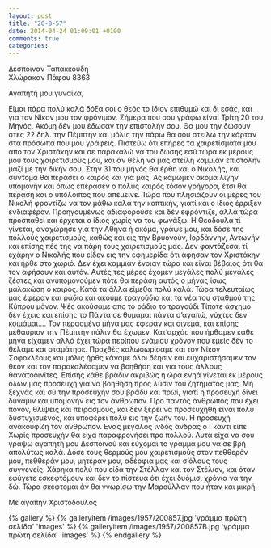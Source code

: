 ```yaml
---
layout: post
title: "20-8-57"
date: 2014-04-24 01:09:01 +0100
comments: true
categories: 
---
```


Δέσποιναν Ταπακκούδη<br/>
Χλώρακαν Πάφου 8363

Αγαπητή μου γυναίκα,

Είμαι πάρα πολύ καλά δόξα σοι ο θεός το ίδιον επιθυμώ και δι εσάς, και για τον Νίκον μου τον φρόνιμον. Σήμερα που σου γράφω είναι Τρίτη 20 του Μηνός. Ακόμη δέν μου έδωσαν την επιστολήν σου. Θα μου την δώσουν στες 22 δηλ. την Πέμπτην και μόλις την πάρω θα σου στείλω την κάρταν στα πρόσωπα που μου γράφεις. Πιστεύω ότι επήρες τα χαιρετίσματα μου απο τον Χριστάκην και σε παρακαλώ να του δώσης εσύ τώρα εκ μέρους μου τους χαιρετισμούς μου, και άν θέλη να μας στείλη καμμιάν επιστολήν μαζί με την δικήν σου. Στην 31 του μηνός θα έρθη και ο Νικολής, και σύντομα θα περάσει ο καιρός και για μας. Ας κάμωμεν ακόμα λίγην υπομονήν και όπως επέρασεν ο πολύς καιρός τόσον γρήγορα, έτσι θα περάση και ο υπόλοιπος που απέμεινε. Τώρα που πλησιάζουν οι μέρες του Νικολή φροντίζω να τον μάθω καλά την κοπτικήν, γιατί και ο ίδιος έρριξεν ενδιαφέρον. Προηγουμένως αδιαφορούσε και δέν εφρόντιζε, αλλά τώρα προσπαθεί και έρχεται ο ίδιος χωρίς να του φωνάξω. Η Θεοδουλα τί γίνεται, αναχώρησε για την Αθήνα ή ακόμα, γράψε μου, και δόσε της πολλούς χαιρετισμούς, καθώς και εις την Βρυονούν, Ιορδάννην, Αντωνήν και επίσης πές της να πάρη τους χαιρετισμούς μας. Δεν φαντάζεσαι τί εχάρην ο Νικολής που είδεν εις την εφημερίδα ότι άφησαν τον Χριστάκην και ήρθε στο χωριό. Δεν έχει καμμιάν ένοιαν τώρα και είναι βέβαιος ότι θα τον αφήσουν και αυτόν. Αυτές τες μέρες έχομεν μεγάλες πολύ μεγάλες ζέστες και ανυπομονούμεν πότε θα περάση αυτός ο μήνας ίσως μαλακώση ο καιρός. Κατά τα άλλα είμεθα πολύ καλά. Τώρα τελευταίως μας έφεραν και ράδιο και ακούμε τραγούδια και τα νέα του σταθμού της Κύπρου μόνον. Ψές ακούσαμε απο το ράδιο το τραγούδι Τίποτε άσχημο δέν έχεις και επίσης το Πάντα σε θυμάμαι πάντα σ’αγαπώ, νύχτες δεν κοιμάμαι.... Τον περασμένο μήνα μας έφεραν και σινεμά, και επίσης μεθαύριον την Πέμπτην πάλιν θα έχωμεν. Κατ’αρχάς που ήρθαμεν κάθε μήνα είχαμεν αλλά έχει τώρα περίπου ενάμισυ χρόνον που εμείς δέν το θέλαμε και σταμάτησε. Προχθές καλωσωρίσαμε και τον Νίκον Σοφοκλέους και μόλις ήρθς κάναμε όλοι δέησιν και ευχαριστήσαμεν τον θεόν και τον παρακαλέσαμεν να βοηθήση και για τους άλλους θανατοοινίτες. Επίσης κάθε βράδιν ακριβώς η ώρα ενηά γίνεται εκ μέρους όλων μας προσευχή για να βοηθήση προς λύσιν του ζητήματος μας. Μή ξεχνάς και σύ την προσευχήν σου βράδυ και πρωί, γιατί η προσευχή δίνει δύναμιν και υπομονήν εις τον άνθρωπον. Προ παντός άνθρωπος που έχει πόνον, θλίψεις και πειρασμούς, και δέν ξέρει να προσευχηθή είναι πολύ δυστυχισμένος, και υποφέρει πολύ εις την ζωήν του. Η προσευχή ανακουφίζη τον άνθρωπον. Ενας μεγάλος ινδός άνδρας ο Γκάντι είπε Χωρίς προσευχήν θα είχα παραφρονήσει προ πολλού.
Αυτά είχα να σου γράψω αγαπητή μου Δεσποινού και εύχομαι το γράμμα μου να σε βρή απολύτως καλά. Δόσε τους θερμούς μου χαιρετισμούς στον πεθθερόν μου, πεθθεράν μου, μητέραν μου, αδέρφια μας και σ’όλους τους συγγενείς. Χάρηκα πολύ που είδα την Στέλλαν και τον Στέλιον, και όταν εφύγετε εσκεφτόμουν και δέν το πίστευα ότι έχει δυόμισι χρόνια να την δώ. Τώρα σκέφτομαι άν θα γνωρίσω την Μαρούλλαν που ήταν και μικρή.

Με αγάπην Χριστόδουλος

{% gallery %}
  {% galleryitem /images/1957/200857.jpg 'γράμμα πρώτη σελίδα' 'images' %}
  {% galleryitem /images/1957/200857B.jpg 'γράμμα πρώτη σελίδα' 'images' %}
{% endgallery %}
